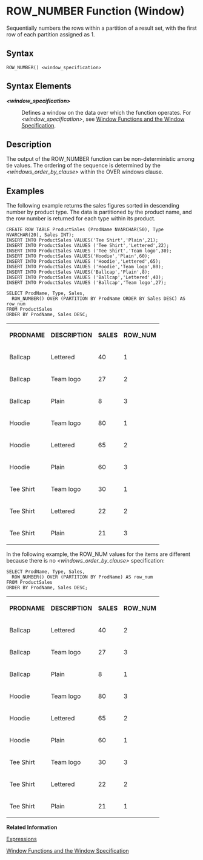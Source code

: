 <!-- loio87f0d4985c4a49bfb64682dcb325173d -->

# ROW\_NUMBER Function \(Window\)

Sequentially numbers the rows within a partition of a result set, with the first row of each partition assigned as 1.



<a name="loio87f0d4985c4a49bfb64682dcb325173d__sql_function_abs_1sql_function_abs_syntax"/>

## Syntax

```
ROW_NUMBER() <window_specification>
```



<a name="loio87f0d4985c4a49bfb64682dcb325173d__section_x35_bdq_4fb"/>

## Syntax Elements


<dl>
<dt><b>

*<window\_specification\>*

</b></dt>
<dd>

Defines a window on the data over which the function operates. For *<window\_specification\>*, see [Window Functions and the Window Specification](window-functions-and-the-window-specification-20a3533.md).



</dd>
</dl>



<a name="loio87f0d4985c4a49bfb64682dcb325173d__sql_function_abs_1sql_function_abs_description"/>

## Description

The output of the ROW\_NUMBER function can be non-deterministic among tie values. The ordering of the sequence is determined by the *<windows\_order\_by\_clause\>* within the OVER windows clause.



<a name="loio87f0d4985c4a49bfb64682dcb325173d__sql_function_abs_1sql_function_abs_examples"/>

## Examples

The following example returns the sales figures sorted in descending number by product type. The data is partitioned by the product name, and the row number is returned for each type within its product.

```
CREATE ROW TABLE ProductSales (ProdName NVARCHAR(50), Type NVARCHAR(20), Sales INT);
INSERT INTO ProductSales VALUES('Tee Shirt','Plain',21);
INSERT INTO ProductSales VALUES ('Tee Shirt','Lettered',22);
INSERT INTO ProductSales VALUES ('Tee Shirt','Team logo',30);
INSERT INTO ProductSales VALUES('Hoodie','Plain',60);
INSERT INTO ProductSales VALUES ('Hoodie','Lettered',65);
INSERT INTO ProductSales VALUES ('Hoodie','Team logo',80);
INSERT INTO ProductSales VALUES('Ballcap','Plain',8);
INSERT INTO ProductSales VALUES ('Ballcap','Lettered',40);
INSERT INTO ProductSales VALUES ('Ballcap','Team logo',27);

SELECT ProdName, Type, Sales,
  ROW_NUMBER() OVER (PARTITION BY ProdName ORDER BY Sales DESC) AS row_num
FROM ProductSales
ORDER BY ProdName, Sales DESC;

```


<table>
<tr>
<th valign="top">

PRODNAME



</th>
<th valign="top">

DESCRIPTION



</th>
<th valign="top">

SALES



</th>
<th valign="top">

ROW\_NUM



</th>
</tr>
<tr>
<td valign="top">

Ballcap



</td>
<td valign="top">

Lettered



</td>
<td valign="top">

40



</td>
<td valign="top">

1



</td>
</tr>
<tr>
<td valign="top">

Ballcap



</td>
<td valign="top">

Team logo



</td>
<td valign="top">

27



</td>
<td valign="top">

2



</td>
</tr>
<tr>
<td valign="top">

Ballcap



</td>
<td valign="top">

Plain



</td>
<td valign="top">

8



</td>
<td valign="top">

3



</td>
</tr>
<tr>
<td valign="top">

Hoodie



</td>
<td valign="top">

Team logo



</td>
<td valign="top">

80



</td>
<td valign="top">

1



</td>
</tr>
<tr>
<td valign="top">

Hoodie



</td>
<td valign="top">

Lettered



</td>
<td valign="top">

65



</td>
<td valign="top">

2



</td>
</tr>
<tr>
<td valign="top">

Hoodie



</td>
<td valign="top">

Plain



</td>
<td valign="top">

60



</td>
<td valign="top">

3



</td>
</tr>
<tr>
<td valign="top">

Tee Shirt



</td>
<td valign="top">

Team logo



</td>
<td valign="top">

30



</td>
<td valign="top">

1



</td>
</tr>
<tr>
<td valign="top">

Tee Shirt



</td>
<td valign="top">

Lettered



</td>
<td valign="top">

22



</td>
<td valign="top">

2



</td>
</tr>
<tr>
<td valign="top">

Tee Shirt



</td>
<td valign="top">

Plain



</td>
<td valign="top">

21



</td>
<td valign="top">

3



</td>
</tr>
</table>

In the following example, the ROW\_NUM values for the items are different because there is no *<windows\_order\_by\_clause\>* specification:

```
SELECT ProdName, Type, Sales,
  ROW_NUMBER() OVER (PARTITION BY ProdName) AS row_num
FROM ProductSales
ORDER BY ProdName, Sales DESC;

```


<table>
<tr>
<th valign="top">

PRODNAME



</th>
<th valign="top">

DESCRIPTION



</th>
<th valign="top">

SALES



</th>
<th valign="top">

ROW\_NUM



</th>
</tr>
<tr>
<td valign="top">

Ballcap



</td>
<td valign="top">

Lettered



</td>
<td valign="top">

40



</td>
<td valign="top">

2



</td>
</tr>
<tr>
<td valign="top">

Ballcap



</td>
<td valign="top">

Team logo



</td>
<td valign="top">

27



</td>
<td valign="top">

3



</td>
</tr>
<tr>
<td valign="top">

Ballcap



</td>
<td valign="top">

Plain



</td>
<td valign="top">

8



</td>
<td valign="top">

1



</td>
</tr>
<tr>
<td valign="top">

Hoodie



</td>
<td valign="top">

Team logo



</td>
<td valign="top">

80



</td>
<td valign="top">

3



</td>
</tr>
<tr>
<td valign="top">

Hoodie



</td>
<td valign="top">

Lettered



</td>
<td valign="top">

65



</td>
<td valign="top">

2



</td>
</tr>
<tr>
<td valign="top">

Hoodie



</td>
<td valign="top">

Plain



</td>
<td valign="top">

60



</td>
<td valign="top">

1



</td>
</tr>
<tr>
<td valign="top">

Tee Shirt



</td>
<td valign="top">

Team logo



</td>
<td valign="top">

30



</td>
<td valign="top">

3



</td>
</tr>
<tr>
<td valign="top">

Tee Shirt



</td>
<td valign="top">

Lettered



</td>
<td valign="top">

22



</td>
<td valign="top">

2



</td>
</tr>
<tr>
<td valign="top">

Tee Shirt



</td>
<td valign="top">

Plain



</td>
<td valign="top">

21



</td>
<td valign="top">

1



</td>
</tr>
</table>

**Related Information**  


[Expressions](../expressions-20a4389.md "An expression is a clause that can be evaluated to return values.")

[Window Functions and the Window Specification](window-functions-and-the-window-specification-20a3533.md "Window functions allow you to perform analytic operations over a set of input rows.")


